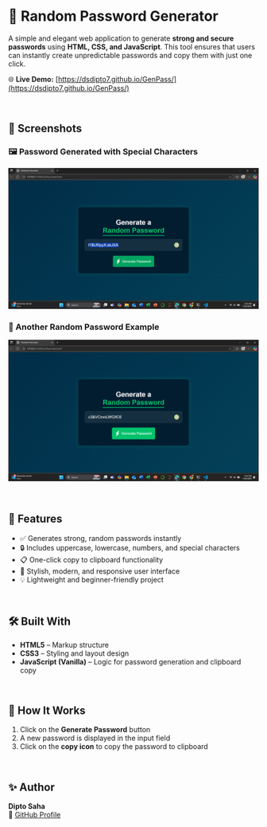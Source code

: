 # 🔐 Random Password Generator

A simple and elegant web application to generate **strong and secure passwords** using **HTML, CSS, and JavaScript**. This tool ensures that users can instantly create unpredictable passwords and copy them with just one click.

🌐 **Live Demo:** [https://dsdipto7.github.io/GenPass/](https://dsdipto7.github.io/GenPass/)

<br>

## 📸 Screenshots

### 🖼️ Password Generated with Special Characters
![Screenshot 1](./Screenshot%20(163).png)

### 🔁 Another Random Password Example
![Screenshot 2](./Screenshot%20(164).png)

<br>

## 🚀 Features

- ✅ Generates strong, random passwords instantly
- 🔒 Includes uppercase, lowercase, numbers, and special characters
- 📋 One-click copy to clipboard functionality
- 🌈 Stylish, modern, and responsive user interface
- 💡 Lightweight and beginner-friendly project

<br>

## 🛠️ Built With

- **HTML5** – Markup structure  
- **CSS3** – Styling and layout design  
- **JavaScript (Vanilla)** – Logic for password generation and clipboard copy

<br>

## 🧠 How It Works

1. Click on the **Generate Password** button
2. A new password is displayed in the input field
3. Click on the **copy icon** to copy the password to clipboard

<br>

## ✨ Author 

**Dipto Saha**  
📎 [GitHub Profile](https://github.com/DsDipto7) 
